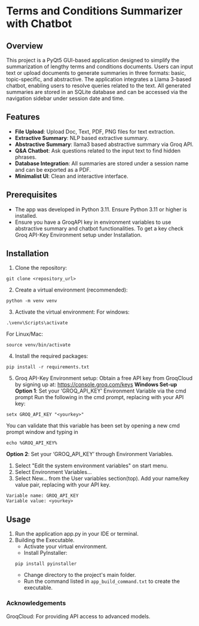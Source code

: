 # Terms and Conditions Summarizer with Chatbot
## Overview
This project is a PyQt5 GUI-based application designed to simplify the summarization of lengthy terms and conditions documents. Users can input text or upload documents to generate summaries in three formats: basic, topic-specific, and abstractive. The application integrates a Llama 3-based chatbot, enabling users to resolve queries related to the text. All generated summaries are stored in an SQLite database and can be accessed via the navigation sidebar under session date and time.

## Features
- **File Upload**: Upload Doc, Text, PDF, PNG files for text extraction.
- **Extractive Summary**: NLP based extractive summary.
- **Abstractive Summary**: llama3 based abstractive summary via Groq API.
- **Q&A Chatbot**: Ask questions related to the input text to find hidden phrases.
- **Database Integration**: All summaries are stored under a session name and can be exported as a PDF.
- **Minimalist UI**: Clean and interactive interface.

## Prerequisites
- The app was developed in Python 3.11. Ensure Python 3.11 or higher is installed.
- Ensure you have a GroqAPI key in environment variables to use abstractive summary and chatbot functionalities. To get a key check Groq API-Key Environment setup under Installation.

## Installation

1. Clone the repository:
````
git clone <repository_url>
````

2. Create a virtual environment (recommended):
````
python -m venv venv
````

3. Activate the virtual environment:
For windows:
````
.\venv\Scripts\activate
````
For Linux/Mac:
````
source venv/bin/activate
````
4. Install the required packages:
````
pip install -r requirements.txt
````
5. Groq API-Key Environment setup:
Obtain a free API key from GroqCloud by signing up at: https://console.groq.com/keys
**Windows Set-up**
**Option 1**: Set your ‘GROQ_API_KEY’ Environment Variable via the cmd prompt
Run the following in the cmd prompt, replacing <yourkey> with your API key:
````
setx GROQ_API_KEY "<yourkey>"
````
You can validate that this variable has been set by opening a new cmd prompt window and typing in 
````
echo %GROQ_API_KEY%
````

**Option 2**: Set your ‘GROQ_API_KEY’ through Environment Variables.
1. Select "Edit the system environment variables" on start menu.
2. Select Environment Variables...
3. Select New… from the User variables section(top). Add your name/key value pair, replacing <yourkey> with your API key.
````
Variable name: GROQ_API_KEY
Variable value: <yourkey>
````
   
## Usage
1. Run the application app.py in your IDE or terminal.
2. Building the Executable.
   - Activate your virtual environment.
   - Install PyInstaller:
   ````
   pip install pyinstaller
   ````
   - Change directory to the project's main folder.
   - Run the command listed in `app_build_command.txt` to create the executable.


### Acknowledgements
GroqCloud: For providing API access to advanced models.
